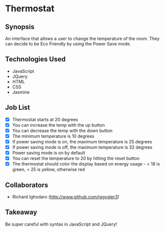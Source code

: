 Thermostat
=======================

## Synopsis

An interface that allows a user to change the temperature of the room. They can decide to be Eco Friendly by using the Power Save mode.

## Technologies Used

- JavaScript
- JQuery
- HTML
- CSS
- Jasmine

## Job List

- [x] Thermostat starts at 20 degrees
- [x] You can increase the temp with the up button
- [x] You can decrease the temp with the down button
- [x] The minimum temperature is 10 degrees
- [x] If power saving mode is on, the maximum temperature is 25 degrees
- [x] If power saving mode is off, the maximum temperature is 32 degrees
- [x] Power saving mode is on by default
- [x] You can reset the temperature to 20 by hitting the reset button
- [x] The thermostat should color the display based on energy usage - < 18 is green, < 25 is yellow, otherwise red

## Collaborators

- Richard Ighodaro (http://www.github.com/iggyster3)

## Takeaway

Be super careful with syntax in JavaScript and JQuery!